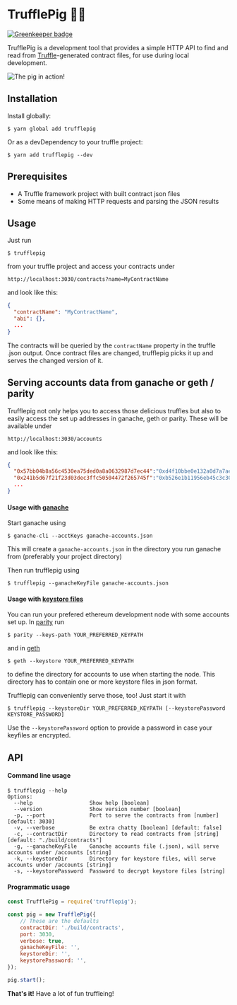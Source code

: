 TrufflePig 🍄🐷
==============

[![Greenkeeper badge](https://badges.greenkeeper.io/JoinColony/trufflepig.svg?token=b94b73132757a3fad08c00bed439c04e32d424ebda92025aec686b3297b1d0fa&ts=1518714748864)](https://greenkeeper.io/)

TrufflePig is a development tool that provides a simple HTTP API to find and read from [Truffle](http://truffleframework.com/)-generated contract files, for use during local development.

![The pig in action!](https://raw.githubusercontent.com/JoinColony/trufflepig/master/docs/ui.png)

Installation
------------
Install globally:

```shell
$ yarn global add trufflepig
```

Or as a devDependency to your truffle project:

```shell
$ yarn add trufflepig --dev
```


Prerequisites
-------------
* A Truffle framework project with built contract json files
* Some means of making HTTP requests and parsing the JSON results


Usage
-----

Just run

```shell
$ trufflepig
```

from your truffle project and access your contracts under

```
http://localhost:3030/contracts?name=MyContractName
```

and look like this:

```json
{
  "contractName": "MyContractName",
  "abi": {},
  ...
}
```

The contracts will be queried by the `contractName` property in the truffle .json output. Once contract files are changed, trufflepig picks it up and serves the changed version of it.

Serving accounts data from ganache or geth / parity
---------------------------------------------------

Trufflepig not only helps you to access those delicious truffles but also to easily access the set up addresses in ganache, geth or parity. These will be available under

```
http://localhost:3030/accounts
```

and look like this:

```json
{
  "0x57bb04b8a56c4530ea75ded0a8a0632987d7ec44":"0xd4f10bbe0e132a0d7a7aea3d92e68791f548b67dc5d1dac8ad56edfbc5038ba5",
  "0x241b5d67f21f23d03dec3ffc50504472f265745f":"0xb526e1b11956eb45c3c306a9fef1775b44e22c5e6aec30e103d7d973c6b29189",
  ...
}
```

#### Usage with [ganache](https://github.com/trufflesuite/ganache-cli)

Start ganache using

```
$ ganache-cli --acctKeys ganache-accounts.json
```

This will create a `ganache-accounts.json` in the directory you run ganache from (preferably your project directory)

Then run trufflepig using

```
$ trufflepig --ganacheKeyFile ganache-accounts.json
```

#### Usage with [keystore files](https://medium.com/@julien.m./what-is-an-ethereum-keystore-file-86c8c5917b97)

You can run your prefered ethereum development node with some accounts set up. In [parity](https://github.com/paritytech/parity) run

```shell
$ parity --keys-path YOUR_PREFERRED_KEYPATH
```

and in [geth](https://github.com/ethereum/go-ethereum/wiki/geth)

```shell
$ geth --keystore YOUR_PREFERRED_KEYPATH
```

to define the directory for accounts to use when starting the node. This directory has to contain one or more keystore files in json format.

Trufflepig can conveniently serve those, too! Just start it with

```shell
$ trufflepig --keystoreDir YOUR_PREFERRED_KEYPATH [--keystorePassword KEYSTORE_PASSWORD]
```

Use the `--keystorePassword` option to provide a password in case your keyfiles ar encrypted.

API
---

#### Command line usage

```
$ trufflepig --help
Options:
  --help                  Show help [boolean]
  --version               Show version number [boolean]
  -p, --port              Port to serve the contracts from [number] [default: 3030]
  -v, --verbose           Be extra chatty [boolean] [default: false]
  -c, --contractDir       Directory to read contracts from [string] [default: "./build/contracts"]
  -g, --ganacheKeyFile    Ganache accounts file (.json), will serve accounts under /accounts [string]
  -k, --keystoreDir       Directory for keystore files, will serve accounts under /accounts [string]
  -s, --keystorePassword  Password to decrypt keystore files [string]
```

#### Programmatic usage

```JavaScript
const TrufflePig = require('trufflepig');

const pig = new TrufflePig({
    // These are the defaults
    contractDir: './build/contracts',
    port: 3030,
    verbose: true,
    ganacheKeyFile: '',
    keystoreDir: '',
    keystorePassword: '',
});

pig.start();
```

**That's it!** Have a lot of fun truffleing!
